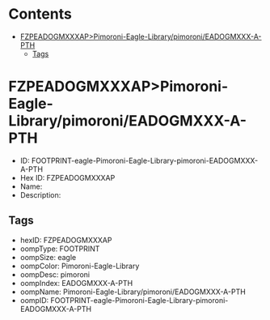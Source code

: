 



Contents
========

* [FZPEADOGMXXXAP>Pimoroni-Eagle-Library/pimoroni/EADOGMXXX-A-PTH](#fzpeadogmxxxappimoroni-eagle-librarypimoronieadogmxxx-a-pth)
	* [Tags](#tags)

# FZPEADOGMXXXAP>Pimoroni-Eagle-Library/pimoroni/EADOGMXXX-A-PTH

- ID: FOOTPRINT-eagle-Pimoroni-Eagle-Library-pimoroni-EADOGMXXX-A-PTH
- Hex ID: FZPEADOGMXXXAP
- Name: 
- Description: 

## Tags

- hexID: FZPEADOGMXXXAP
- oompType: FOOTPRINT
- oompSize: eagle
- oompColor: Pimoroni-Eagle-Library
- oompDesc: pimoroni
- oompIndex: EADOGMXXX-A-PTH
- oompName: Pimoroni-Eagle-Library/pimoroni/EADOGMXXX-A-PTH
- oompID: FOOTPRINT-eagle-Pimoroni-Eagle-Library-pimoroni-EADOGMXXX-A-PTH
